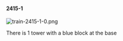 #### 2415-1
![train-2415-1-0.png](https://github.com/lil-lab/nlvr/raw/master/nlvr/train/images/33/train-2415-1-0.png "train-2415-1-0.png")

There is 1 tower with a blue block at the base